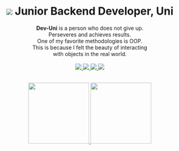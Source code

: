 <div align = center>  
  <h1><img src="https://img1.daumcdn.net/thumb/C32x32/?scode=mtistory2&fname=https%3A%2F%2Ftistory3.daumcdn.net%2Ftistory%2F5252507%2F9f1447b3d8ac45ffa6c01c21fa6aec75"/> Junior Backend Developer, Uni </h1>
</div>

<div align = center>
  <strong>Dev-Uni</strong> is a person who does not give up. <br>
  Perseveres and achieves results. <br>
  One of my favorite methodologies is OOP. <br>
  This is because I felt the beauty of interacting <br>
  with objects in the real world. <br>
</div>

<br>

<div align = center>
<!-- <a href="https://github.com/Shin-Jae-Yoon">
  <img src="https://img.shields.io/badge/Github-181717?style=flat-square&logo=Github&logoColor=white&link=https://github.com/Shin-Jae-Yoon"/>
</a> -->
<a href="https://jae-yoon.tistory.com/">
  <img src="https://img.shields.io/badge/Tech Blog-FF9E2A?style=flat-square&logo=Tistory&logoColor=white&link=https://jae-yoon.tistory.com/"/>
</a>
<a href="https://shin-jae-yoon.github.io/">
  <img src="https://img.shields.io/badge/-Second Brain-FF4088?style=flat-square&logo=Hugo&logoColor=white&link=https://shin-jae-yoon.github.io/"/>
</a>
<a href="https://www.linkedin.com/in/%EC%9E%AC%EC%9C%A4-%EC%8B%A0-645839247/">
  <img src="https://img.shields.io/badge/-Linkedin-0b65c2?style=flat-square&logo=Linkedin&logoColor=white&link=https://www.linkedin.com/in/%EC%9E%AC%EC%9C%A4-%EC%8B%A0-645839247/"/>
</a>
<a href="mailto:wlwhsvkdlxh@gmail.com">
  <img src="https://img.shields.io/badge/-Gmail-EA4335?style=flat-square&logo=Gmail&logoColor=white&link=mailto:wlwhsvkdlxh@gmail.com"/>
</a>
</div>

<br>

<p align = center >
  <a href="https://github.com/Shin-Jae-Yoon/">
    <img src="https://github-readme-stats-git-masterrstaa-rickstaa.vercel.app/api?username=Shin-Jae-Yoon&&show_icons=true&theme=material-palenight&include_all_commits=true&count_private=true" height="160" />
    <img src="https://github-readme-stats-git-masterrstaa-rickstaa.vercel.app/api/top-langs/?username=Shin-Jae-Yoon&langs_count=6&theme=material-palenight&layout=compact" height="160" />
  </a> 
</p>
